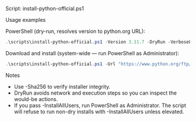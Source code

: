 Script: install-python-official.ps1

Usage examples

PowerShell (dry-run, resolves version to python.org URL):

```powershell
.\scripts\install-python-official.ps1 -Version 3.11.7 -DryRun -VerboseLog
```

Download and install (system-wide — run PowerShell as Administrator):

```powershell
.\scripts\install-python-official.ps1 -Url "https://www.python.org/ftp/python/3.11.7/python-3.11.7-amd64.exe" -InstallAllUsers
```

Notes
- Use -Sha256 to verify installer integrity.
- DryRun avoids network and execution steps so you can inspect the would-be actions.
 - If you pass -InstallAllUsers, run PowerShell as Administrator. The script will
	 refuse to run non-dry installs with -InstallAllUsers unless elevated.
